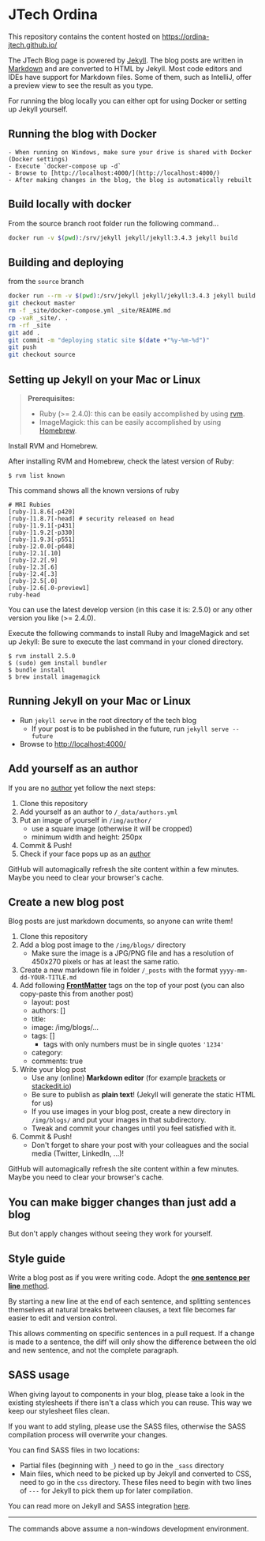 # JTech Ordina
This repository contains the content hosted on https://ordina-jtech.github.io/


The JTech Blog page is powered by [Jekyll](https://jekyllrb.com). 
The blog posts are written in [Markdown](https://github.com/adam-p/markdown-here/wiki/Markdown-Cheatsheet) and are converted to HTML by Jekyll.
Most code editors and IDEs have support for Markdown files.
Some of them, such as IntelliJ, offer a preview view to see the result as you type.

For running the blog locally you can either opt for using Docker or setting up Jekyll yourself.


## Running the blog with Docker

    - When running on Windows, make sure your drive is shared with Docker (Docker settings)
    - Execute `docker-compose up -d`
    - Browse to [http://localhost:4000/](http://localhost:4000/)
    - After making changes in the blog, the blog is automatically rebuilt
    
## Build locally with docker

From the source branch root folder run the following command...

```bash
docker run -v $(pwd):/srv/jekyll jekyll/jekyll:3.4.3 jekyll build
```

## Building and deploying

from the `source` branch

```bash
docker run --rm -v $(pwd):/srv/jekyll jekyll/jekyll:3.4.3 jekyll build
git checkout master
rm -f _site/docker-compose.yml _site/README.md
cp -vaR _site/. . 
rm -rf _site
git add .
git commit -m "deploying static site $(date +"%y-%m-%d")"
git push
git checkout source
```

## Setting up Jekyll on your Mac or Linux

> **Prerequisites:**
> - Ruby (>= 2.4.0): this can be easily accomplished by using [rvm](https://rvm.io).
> - ImageMagick: this can be easily accomplished by using [Homebrew](https://brew.sh/).

Install RVM and Homebrew.

After installing RVM and Homebrew, check the latest version of Ruby:

    $ rvm list known
    
This command shows all the known versions of ruby
    
    # MRI Rubies
    [ruby-]1.8.6[-p420]
    [ruby-]1.8.7[-head] # security released on head
    [ruby-]1.9.1[-p431]
    [ruby-]1.9.2[-p330]
    [ruby-]1.9.3[-p551]
    [ruby-]2.0.0[-p648]
    [ruby-]2.1[.10]
    [ruby-]2.2[.9]
    [ruby-]2.3[.6]
    [ruby-]2.4[.3]
    [ruby-]2.5[.0]
    [ruby-]2.6[.0-preview1]
    ruby-head

You can use the latest develop version (in this case it is: 2.5.0) or any other version you like (>= 2.4.0).
    
Execute the following commands to install Ruby and ImageMagick and set up Jekyll:
Be sure to execute the last command in your cloned directory.

    $ rvm install 2.5.0 
    $ (sudo) gem install bundler
    $ bundle install
    $ brew install imagemagick

## Running Jekyll on your Mac or Linux
- Run `jekyll serve` in the root directory of the tech blog
    - If your post is to be published in the future, run `jekyll serve --future`
- Browse to [http://localhost:4000/](http://localhost:4000/)

## Add yourself as an author
If you are no [author](https://ordina-jtech.github.io/about/) yet follow the next steps:

1. Clone this repository
1. Add yourself as an author to `/_data/authors.yml` 
1. Put an image of yourself in `/img/author/`
    - use a square image (otherwise it will be cropped)
    - minimum width and height: 250px
1. Commit & Push!
1. Check if your face pops up as an [author](https://ordina-jtech.github.io/about/)

GitHub will automagically refresh the site content within a few minutes.
Maybe you need to clear your browser's cache.

## Create a new blog post
Blog posts are just markdown documents, so anyone can write them!

1. Clone this repository
1. Add a blog post image to the `/img/blogs/` directory
    - Make sure the image is a JPG/PNG file and has a resolution of 450x270 pixels or has at least the same ratio.
1. Create a new markdown file in folder `/_posts` with the format `yyyy-mm-dd-YOUR-TITLE.md`
1. Add following [**FrontMatter**](http://jekyllrb.com/docs/frontmatter/) tags on the top of your post (you can also copy-paste this from another post)
    - layout: post
    - authors: [] 
    - title: 
    - image: /img/blogs/...
    - tags: []
        - tags with only numbers must be in single quotes `'1234'`
    - category: 
    - comments: true
1. Write your blog post
    - Use any (online) **Markdown editor** (for example [brackets](http://brackets.io) or [stackedit.io](https://stackedit.io))
    - Be sure to publish as **plain text**! (Jekyll will generate the static HTML for us)
    - If you use images in your blog post, create a new directory in `/img/blogs/` and put your images in that subdirectory.
    - Tweak and commit your changes until you feel satisfied with it.
1. Commit & Push!
    - Don't forget to share your post with your colleagues and the social media (Twitter, LinkedIn, ...)!

GitHub will automagically refresh the site content within a few minutes.
Maybe you need to clear your browser's cache.

## You can make bigger changes than just add a blog
But don't apply changes without seeing they work for yourself.

## Style guide

Write a blog post as if you were writing code.
Adopt the [**one sentence per line** method](https://raw.githubusercontent.com/brandon-rhodes/blog/master/texts/brandon/2012/one-sentence-per-line.rst).

By starting a new line at the end of each sentence,
and splitting sentences themselves at natural breaks between clauses,
a text file becomes far easier to edit and version control.

This allows commenting on specific sentences in a pull request.
If a change is made to a sentence,
the diff will only show the difference between the old and new sentence,
and not the complete paragraph.

## SASS usage

When giving layout to components in your blog,
please take a look in the existing stylesheets if there isn't a class which you can reuse.
This way we keep our stylesheet files clean.

If you want to add styling,
please use the SASS files,
otherwise the SASS compilation process will overwrite your changes.

You can find SASS files in two locations:

- Partial files (beginning with `_`) need to go in the `_sass` directory
- Main files,
which need to be picked up by Jekyll and converted to CSS,
need to go in the `css` directory.
These files need to begin with two lines of `---` for Jekyll to pick them up for later compilation.

You can read more on Jekyll and SASS integration [here](https://jekyllrb.com/docs/assets/).

----

The commands above assume a non-windows development environment.